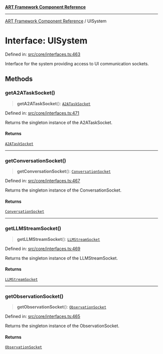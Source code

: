 [**ART Framework Component Reference**](../README.md)

***

[ART Framework Component Reference](../README.md) / UISystem

# Interface: UISystem

Defined in: [src/core/interfaces.ts:463](https://github.com/hashangit/ART/blob/fe46dfaaacd3f198d9540925c3184fcab0f9c813/src/core/interfaces.ts#L463)

Interface for the system providing access to UI communication sockets.

## Methods

### getA2ATaskSocket()

> **getA2ATaskSocket**(): [`A2ATaskSocket`](../classes/A2ATaskSocket.md)

Defined in: [src/core/interfaces.ts:471](https://github.com/hashangit/ART/blob/fe46dfaaacd3f198d9540925c3184fcab0f9c813/src/core/interfaces.ts#L471)

Returns the singleton instance of the A2ATaskSocket.

#### Returns

[`A2ATaskSocket`](../classes/A2ATaskSocket.md)

***

### getConversationSocket()

> **getConversationSocket**(): [`ConversationSocket`](../classes/ConversationSocket.md)

Defined in: [src/core/interfaces.ts:467](https://github.com/hashangit/ART/blob/fe46dfaaacd3f198d9540925c3184fcab0f9c813/src/core/interfaces.ts#L467)

Returns the singleton instance of the ConversationSocket.

#### Returns

[`ConversationSocket`](../classes/ConversationSocket.md)

***

### getLLMStreamSocket()

> **getLLMStreamSocket**(): [`LLMStreamSocket`](../classes/LLMStreamSocket.md)

Defined in: [src/core/interfaces.ts:469](https://github.com/hashangit/ART/blob/fe46dfaaacd3f198d9540925c3184fcab0f9c813/src/core/interfaces.ts#L469)

Returns the singleton instance of the LLMStreamSocket.

#### Returns

[`LLMStreamSocket`](../classes/LLMStreamSocket.md)

***

### getObservationSocket()

> **getObservationSocket**(): [`ObservationSocket`](../classes/ObservationSocket.md)

Defined in: [src/core/interfaces.ts:465](https://github.com/hashangit/ART/blob/fe46dfaaacd3f198d9540925c3184fcab0f9c813/src/core/interfaces.ts#L465)

Returns the singleton instance of the ObservationSocket.

#### Returns

[`ObservationSocket`](../classes/ObservationSocket.md)
